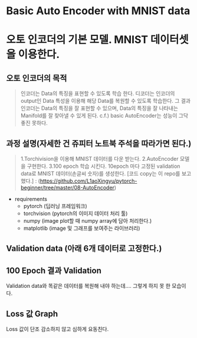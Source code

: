 # Basic Auto Encoder with MNIST data
오토 인코더의 기본 모델. MNIST 데이터셋을 이용한다.
=

오토 인코더의 목적
-
>인코더는 Data의 특징을 표현할 수 있도록 학습 한다.
>디코더는 인코더의 output인 Data 특성을 이용해 해당 Data를 복원할 수 있도록 학습한다.
>그 결과 인코더는 Data의 특징을 잘 표현할 수 있으며, Data의 특징을 잘 나타내는 Manifold를 잘 찾아낼 수 있게 된다.
>c.f.) basic AutoEncoder는 성능이 그닥 좋진 못하다.

과정 설명(자세한 건 쥬피터 노트북 주석을 따라가면 된다.)
-
>1.Torchivision을 이용해 MNIST 데이터를 다운 받는다.
>2.AutoEncoder 모델을 구현한다. 
>3.100 epoch 학습 시킨다. 10epoch 마다 고정된 validation data로 MNIST 데이터(손글씨 숫자)를 생성한다.
>[코드 copy는 이 repo를 보고 했다.] : (https://github.com/L1aoXingyu/pytorch-beginner/tree/master/08-AutoEncoder)

- requirements
  - pytorch (딥러닝 프레임워크)
  - torchvision (pytorch의 이미지 데이터 처리 툴)
  - numpy (image plot할 때 numpy array에 담아 처리한다.)
  - matplotlib (image 및 그래프를 보여주는 라이브러리)

Validation data (아래 6개 데이터로 고정한다.)
-


100 Epoch 결과 Validation
-
Validation data와 똑같은 데이터를 복원해 내야 하는데.... 그렇게 하지 못 한 모습이다.


Loss 값 Graph
-
Loss 값이 단조 감소하지 않고 심하게 요동친다.
